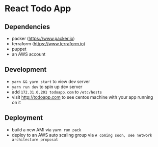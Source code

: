  # React Todo App

 ##  Dependencies
 - packer (https://www.packer.io)
 - terraform (https://www.terraform.io)
 - puppet
 - an AWS account

 ## Development
 - `yarn && yarn start` to view dev server
 - `yarn run dev` to spin up dev server
 - add `172.31.0.201 todoapp.com` to `/etc/hosts`
 - visit http://todoapp.com to see centos machine with your app running on it
 
 ## Deployment
  - build a new AMI via `yarn run pack`
  - deploy to an AWS auto scaling group via `# coming soon, see network architecture proposal`
